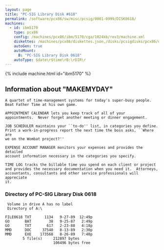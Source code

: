```yaml
---
layout: page
title: "PC-SIG Library Disk #618"
permalink: /software/pcx86/sw/misc/pcsig/0001-0999/DISK0618/
machines:
  - id: ibm5170
    type: pcx86
    config: /machines/pcx86/ibm/5170/cga/1024kb/rev3/machine.xml
    diskettes: /machines/pcx86/diskettes.json,/disks/pcsigdisks/pcx86/diskettes.json
    autoGen: true
    autoMount:
      B: "PC-SIG Library Disk 0618"
    autoType: $date\r$time\rB:\rDIR\r
---
```


{% include machine.html id="ibm5170" %}

## Information about "MAKEMYDAY"

    A quartet of time-management systems for today's super-busy people.
    Beat Father Time at his own game.
    
    APPOINTMENT CALENDAR lets you keep track of all of your
    appointments.  Never forget another meeting or dinner engagement.
    
    JOB SCHEDULER maintains your ``to-do'' list, in categories you define.
    Print a work-in-progress report the next time the boss asks, ``Where are
    we on the Wombat project?''
    
    EXPENSE ACCOUNT MANAGER monitors your expenses and provides the detailed
    account information necessary in the categories you specify.
    
    TIME LOG tracks the billable time you spend on each client or project
    and provides the necessary documentation when you need it.  Attorneys,
    accountants, consultants and other service professionals will appreciate
    it.

### Directory of PC-SIG Library Disk 0618

     Volume in drive A has no label
     Directory of A:\

    FILE0618 TXT      1134   9-27-89  12:49p
    GO       BAT        38   9-25-87   2:49p
    GO       TXT       617   2-23-88   4:18p
    MMD      DOC     37540   8-13-89   2:30p
    MMD      EXE    173568   8-26-89   7:40p
            5 file(s)     212897 bytes
                          106496 bytes free
